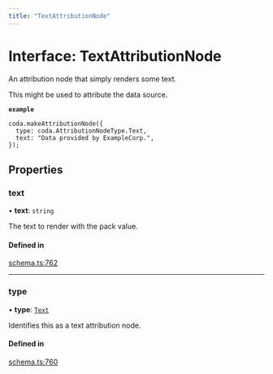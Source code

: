 ```yaml
---
title: "TextAttributionNode"
---
```

# Interface: TextAttributionNode

An attribution node that simply renders some text.

This might be used to attribute the data source.

**`example`**
```
coda.makeAttributionNode({
  type: coda.AttributionNodeType.Text,
  text: "Data provided by ExampleCorp.",
});
```

## Properties

### text

• **text**: `string`

The text to render with the pack value.

#### Defined in

[schema.ts:762](https://github.com/coda/packs-sdk/blob/main/schema.ts#L762)

___

### type

• **type**: [`Text`](../enums/AttributionNodeType.md#text)

Identifies this as a text attribution node.

#### Defined in

[schema.ts:760](https://github.com/coda/packs-sdk/blob/main/schema.ts#L760)
